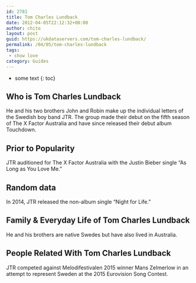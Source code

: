 ```yaml
---
id: 2781
title: Tom Charles Lundback
date: 2012-04-05T22:12:32+00:00
author: chito
layout: post
guid: https://ukdataservers.com/tom-charles-lundback/
permalink: /04/05/tom-charles-lundback
tags:
 - show love
category: Guides
---
```


* some text
{: toc}
          
          
## Who is  Tom Charles Lundback
                  
                  
                  
He and his two brothers John and Robin make up the individual letters of the Swedish boy band JTR. The group made their debut on the fifth season of The X Factor Australia and have since released their debut album Touchdown.
                  
                
                
                
## Prior to Popularity 
                  
                  
                  
JTR auditioned for The X Factor Australia with the Justin Bieber single &#8220;As Long as You Love Me.&#8221;
                  
                
                
                
## Random data 
                  
                  
                  
In 2014, JTR released the non-album single &#8220;Night for Life.&#8221;
                  
                
                
                
## Family & Everyday Life of Tom Charles Lundback
                  
                  
                  
He and his brothers are native Swedes but have also lived in Australia.
                  
                
                
                
## People Related With  Tom Charles Lundback
                  
                  
                  
JTR competed against Melodifestivalen 2015 winner Mans Zelmerlow in an attempt to represent Sweden at the 2015 Eurovision Song Contest.
                  
                
              
            
          
          
          
    
    
  
